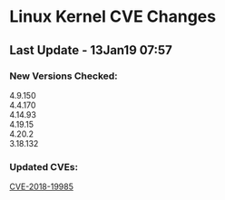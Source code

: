 
# **Linux Kernel CVE Changes**

## Last Update - 13Jan19 07:57


### **New Versions Checked:**

4.9.150  
4.4.170  
4.14.93  
4.19.15  
4.20.2  
3.18.132
### **Updated CVEs:**

[CVE-2018-19985](https://www.linuxkernelcves.com/#/cves/CVE-2018-19985)  
